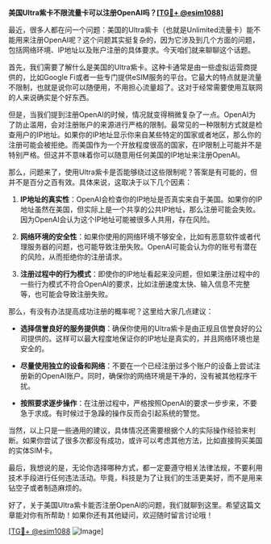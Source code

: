 **美国Ultra紫卡不限流量卡可以注册OpenAI吗？[[TG💪+ @esim1088](https://t.me/s/esim1088)]**

最近，很多人都在问一个问题：美国的Ultra紫卡（也就是Unlimited流量卡）能不能用来注册OpenAI呢？这个问题其实挺复杂的，因为它涉及到几个方面的问题，包括网络环境、IP地址以及账户注册的具体要求。今天咱们就来聊聊这个话题。

首先，我们需要了解什么是美国的Ultra紫卡。这种卡通常是由一些虚拟运营商提供的，比如Google Fi或者一些专门提供eSIM服务的平台。它最大的特点就是流量不限制，也就是说你可以随便用，不用担心流量超了。这对于经常需要使用互联网的人来说确实是个好东西。

但是，当我们提到注册OpenAI的时候，情况就变得稍微复杂了一点。OpenAI为了防止滥用，会对注册账户的来源进行严格的限制。最常见的一种限制方式就是检查用户的IP地址。如果你的IP地址显示你来自某些特定的国家或者地区，那么你的注册可能会被拒绝。而美国作为一个开放程度很高的国家，在IP限制上可能并不是特别严格。但这并不意味着你可以随意用任何美国的IP地址来注册OpenAI。

那么，问题来了，使用Ultra紫卡是否能够绕过这些限制呢？答案是有可能的，但并不是百分之百有效。具体来说，这取决于以下几个因素：

1. **IP地址的真实性**：OpenAI会检查你的IP地址是否真实来自于美国。如果你的IP地址虽然在美国，但实际上是一个共享的公共IP地址，那么注册可能会失败。因为OpenAI会认为这个IP地址可能被很多人共用，存在风险。

2. **网络环境的安全性**：如果你使用的网络环境不够安全，比如有恶意软件或者代理服务器的问题，也可能导致注册失败。OpenAI可能会认为你的账号有潜在的风险，从而拒绝你的注册请求。

3. **注册过程中的行为模式**：即使你的IP地址看起来没问题，但如果注册过程中的一些行为模式不符合OpenAI的要求，比如注册速度太快、输入信息不完整等，也可能会导致注册失败。

那么，有没有办法提高成功注册的概率呢？这里给大家几点建议：

- **选择信誉良好的服务提供商**：确保你使用的Ultra紫卡是由正规且信誉良好的公司提供的。这样可以最大程度地保证你的IP地址是真实的，并且网络环境也是安全的。

- **尽量使用独立的设备和网络**：不要在一个已经注册过多个账户的设备上尝试注册新的OpenAI账户。同时，确保你的网络环境是干净的，没有被其他程序干扰。

- **按照要求逐步操作**：在注册过程中，严格按照OpenAI的要求一步步来，不要急于求成。有时候过于急躁的操作反而会引起系统的警觉。

当然，以上只是一些通用的建议，具体情况还需要根据个人的实际操作经验来判断。如果你尝试了很多次都没有成功，或许可以考虑其他方法，比如直接购买美国的实体SIM卡。

最后，我想说的是，无论你选择哪种方式，都一定要遵守相关法律法规，不要利用技术手段进行任何违法活动。毕竟，科技是为了让我们的生活更美好，而不是用来钻空子或者制造麻烦的。

好了，关于美国Ultra紫卡能否注册OpenAI的问题，我们就聊到这里。希望这篇文章能对你有所帮助！如果你还有其他疑问，欢迎随时留言讨论哦！

[[TG💪+ @esim1088](https://t.me/s/esim1088) ![Image](https://i.postimg.cc/4NQfJmqS/Snipaste-2025-05-13-00-14-12.png)]